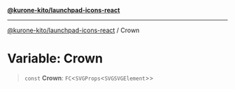 [**@kurone-kito/launchpad-icons-react**](../README.md)

***

[@kurone-kito/launchpad-icons-react](../globals.md) / Crown

# Variable: Crown

> `const` **Crown**: `FC`\<`SVGProps`\<`SVGSVGElement`\>\>
